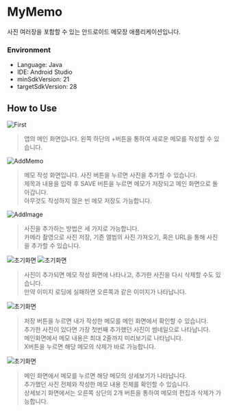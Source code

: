 # MyMemo
사진 여러장을 포함할 수 있는 안드로이드 메모장 애플리케이션입니다.

### Environment
* Language: Java
* IDE: Android Studio
* minSdkVersion: 21
* targetSdkVersion: 28

## How to Use
![First](how_to_use_img/KakaoTalk_20200224_123645602_01.png)
> 앱의 메인 화면입니다. 왼쪽 하단의 +버튼을 통하여 새로운 메모를 작성할 수 있습니다.

![AddMemo](how_to_use_img/KakaoTalk_20200224_123645602.png)
> 메모 작성 화면입니다. 사진 버튼을 누르면 사진을 추가할 수 있습니다.  
제목과 내용을 입력 후 SAVE 버튼을 누르면 메모가 저장되고 메인 화면으로 돌아갑니다.  
아무것도 작성하지 않은 빈 메모 저장도 가능합니다.


![AddImage](how_to_use_img/KakaoTalk_20200224_123645602_06.png)
> 사진을 추가하는 방법은 세 가지로 가능합니다.  
카메라 촬영으로 사진 저장, 기존 앨범의 사진 가져오기, 혹은 URL을 통해 사진을 추가할 수 있습니다.


![초기화면](how_to_use_img/KakaoTalk_20200224_123645602_04.png)
![초기화면](how_to_use_img/KakaoTalk_20200224_123645602_05.png)
> 사진이 추가되면 메모 작성 화면에 나타나고, 추가한 사진을 다시 삭제할 수도 있습니다.  
만약 이미지 로딩에 실패하면 오른쪽과 같은 이미지가 나타납니다.


![초기화면](how_to_use_img/KakaoTalk_20200224_123645602_02.png)
> 저장 버튼을 누르면 내가 작성한 메모를 메인 화면에서 확인할 수 있습니다.  
추가한 사진이 있다면 가장 첫번째 추가했던 사진이 썸네일으로 나타납니다.  
메인화면에서 메모 내용은 최대 2줄까지 미리보기로 나타납니다.  
X버튼을 누르면 해당 메모의 삭제가 바로 가능합니다.


![초기화면](how_to_use_img/KakaoTalk_20200224_123645602_03.png)
> 메인 화면에서 메모를 누르면 해당 메모의 상세보기가 나타납니다.  
추가했던 사진 전체와 작성한 메모 내용 전체를 확인할 수 있습니다.  
상세보기 화면에서는 오른쪽 상단의 2개 버튼을 통하여 메모의 편집과 삭제가 가능합니다.
